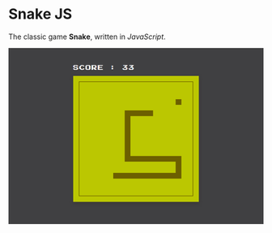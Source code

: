 # Snake JS

The classic game **Snake**, written in *JavaScript*.  
    
<p align="center">
  <img src="https://raw.githubusercontent.com/mkspcd/SnakeJS/master/screenshot.png" alt="Snake" />
</p>

